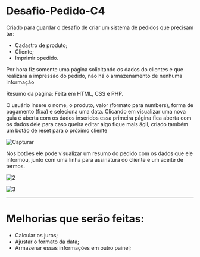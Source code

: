 # Desafio-Pedido-C4
 Criado para guardar o desafio de criar um sistema de pedidos que precisam ter:
 
*  Cadastro de produto;
 * Cliente;
 * Imprimir opedido.
 
 Por hora fiz somente uma página solicitando os dados do clientes e que realizará a impressão do pedido, não há o armazenamento de nenhuma informação
 
 Resumo da página:
 Feita em HTML, CSS e PHP.
 
 O usuário insere o nome, o produto, valor (formato para numbers), forma de pagamento (fixa) e seleciona uma data. Clicando em visualizar uma nova guia é aberta com os dados inseridos essa primeira página fica aberta com os dados dele para caso queira editar algo fique mais ágil, criado também um botão de reset para o próximo cliente
 
![Capturar](https://user-images.githubusercontent.com/87952716/158076593-3105b861-3766-4594-ad81-7f8b3fdd718c.PNG)

Nos botões ele pode visualizar um resumo do pedido com os dados que ele informou, junto com uma linha para assinatura do cliente e um aceite de termos.
 
![2](https://user-images.githubusercontent.com/87952716/158076638-34bec80f-19a1-4365-9ea2-728a6f6a05e9.PNG)

![3](https://user-images.githubusercontent.com/87952716/158076643-21bf7dfb-2143-4ea1-95a4-b54911e45214.PNG)

<hr>

# Melhorias que serão feitas:

* Calcular os juros;
* Ajustar o formato da data;
* Armazenar essas informações em outro painel;
